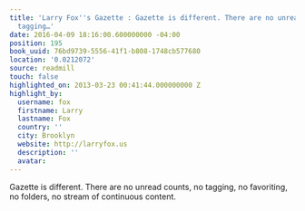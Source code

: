 ```yaml
---
title: 'Larry Fox''s Gazette : Gazette is different. There are no unread counts, no
  tagging…'
date: 2016-04-09 18:16:00.600000000 -04:00
position: 195
book_uuid: 76bd9739-5556-41f1-b808-1748cb577680
location: '0.0212072'
source: readmill
touch: false
highlighted_on: 2013-03-23 00:41:44.000000000 Z
highlight_by:
  username: fox
  firstname: Larry
  lastname: Fox
  country: ''
  city: Brooklyn
  website: http://larryfox.us
  description: ''
  avatar: 
---
```


Gazette is different. There are no unread counts, no tagging, no favoriting, no folders, no stream of continuous content.